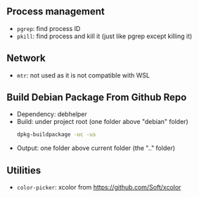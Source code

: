 ## Process management
- `pgrep`: find process ID
- `pkill`: find process and kill it (just like pgrep except killing it)

## Network
- `mtr`: not used as it is not compatible with WSL

## Build Debian Package From Github Repo
- Dependency: debhelper
- Build: under project root (one folder above "debian" folder)
	```sh
	dpkg-buildpackage -uc -us
	```
- Output: one folder above current folder (the ".." folder)

## Utilities
- `color-picker`: xcolor from https://github.com/Soft/xcolor
